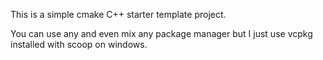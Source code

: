 This is a simple cmake C++ starter template project.

You can use any and even mix any package manager but I just use vcpkg installed with scoop on windows.
